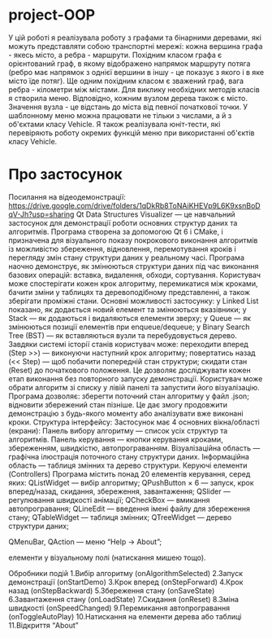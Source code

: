 # project-OOP
У цій роботі я реалізувала роботу з графами та бінарними деревами, які можуть представляти собою транспортні мережі: кожна вершина графа - якесь місто, а ребра - маршрути. Похідним класом графа є орієнтований граф, в якому відображено напрямок маршруту потяга (ребро має напрямок з однієї вершини в іншу - це показує з якого і в яке місто їде потяг). Ще одним похідним класом є зважений граф, вага ребра - кілометри між містами. Для виклику необхідних методів класів я створила меню. Відповідно, кожним вузлом дерева також є місто. Значення вузла - це відстань до міста від певної початкової точки.
У шаблонному меню можна працювати не тільки з числами, а й з об'єктами класу Vehicle.
Я також реалізувала юніт-тести, які перевіряють роботу окремих функцій меню при використанні об'єктів класу Vehicle.

# Про застосунок
Посилання на відеодемонстрації: https://drive.google.com/drive/folders/1qDkRb8ToNAiKHEVp9L6K9xsnBoDqV-Jh?usp=sharing
Qt Data Structures Visualizer — це навчальний застосунок для демонстрації роботи основних структур даних та алгоритмів. Програма створена за допомогою Qt 6 і CMake, і призначена для візуального показу покрокового виконання алгоритмів із можливістю збереження, відновлення, перемотування кроків і перегляду змін стану структури даних у реальному часі. Програма наочно демонструє, як змінюються структури даних під час виконання базових операцій: вставка, видалення, обходи, сортування. Користувач може спостерігати кожен крок алгоритму, перемикатися між кроками, бачити зміни у таблицях та деревоподібному представленні, а також зберігати проміжні стани.
Основні можливості застосунку: у Linked List показано, як додається новий елемент та змінюються вказівники; у Stack — як додаються і видаляються елементи зверху; у Queue — як змінюються позиції елементів при enqueue/dequeue; у Binary Search Tree (BST) — як вставляються вузли та перебудовується дерево.
Завдяки системі історії станів користувач може: переходити вперед (Step >>) — виконуючи наступний крок алгоритму; повертатись назад (<< Step) — щоб побачити попередній стан структури; скидати стан (Reset) до початкового положення. Це дозволяє досліджувати кожен етап виконання без повторного запуску демонстрації.
Користувач може обрати алгоритм зі списку у лівій панелі та запустити його візуалізацію. Програма дозволяє: зберегти поточний стан алгоритму у файл .json; відновити збережений стан пізніше. Це дає змогу продовжити демонстрацію з будь-якого моменту або аналізувати вже виконані кроки.
Структура інтерфейсу: Застосунок має 4 основних вікна/області (екрани): Панель вибору алгоритму — список усіх структур та алгоритмів. Панель керування — кнопки керування кроками, збереженням, швидкістю, автопрограванням. Візуалізаційна область — графічна ілюстрація поточного стану структури даних. Інформаційна область — таблиця змінних та дерево структури.
Керуючі елементи (Controllers) Програма містить понад 20 елементів керування, серед яких:
QListWidget — вибір алгоритму;
QPushButton × 6 — запуск, крок вперед/назад, скидання, збереження, завантаження;
QSlider — регулювання швидкості анімації;
QCheckBox — вмикання автопрогравання;
QLineEdit — введення імені файлу для збереження стану;
QTableWidget — таблиця змінних;
QTreeWidget — дерево структури даних;

QMenuBar, QAction — меню “Help → About”;

елементи у візуальному полі (натискання мишею тощо).

Обробники подій 1.Вибір алгоритму (onAlgorithmSelected) 2.Запуск демонстрації (onStartDemo) 3.Крок вперед (onStepForward) 4.Крок назад (onStepBackward) 5.Збереження стану (onSaveState) 6.Завантаження стану (onLoadState) 7.Скидання (onReset) 8.Зміна швидкості (onSpeedChanged) 9.Перемикання автопрогравання (onToggleAutoPlay) 10.Натискання на елементи дерева або таблиці 11.Відкриття “About”
